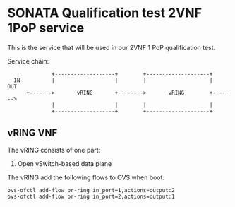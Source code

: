 # SONATA Qualification test 2VNF 1PoP service

This is the service that will be used in our 2VNF 1 PoP qualification test.

Service chain: 

```
              +-------------------+        +--------------------+       
  IN          |                   |        |                    |       OUT
      +------->       vRING       +-------->       vRING        +------->
              |                   |        |                    |       
              +-------------------+        +--------------------+       
```

## vRING VNF

The vRING consists of one part:

1. Open vSwitch-based data plane

The vRING add the following flows to OVS when boot:
```
ovs-ofctl add-flow br-ring in_port=1,actions=output:2
ovs-ofctl add-flow br-ring in_port=2,actions=output:1
```

